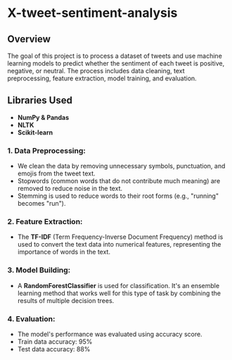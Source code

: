 # X-tweet-sentiment-analysis
## Overview
The goal of this project is to process a dataset of tweets and use machine learning models to predict whether the sentiment of each tweet is positive, negative, or neutral. The process includes data cleaning, text preprocessing, feature extraction, model training, and evaluation.
## Libraries Used
- **NumPy & Pandas**
- **NLTK**
- **Scikit-learn**

### 1. Data Preprocessing:
- We clean the data by removing unnecessary symbols, punctuation, and emojis from the tweet text.
- Stopwords (common words that do not contribute much meaning) are removed to reduce noise in the text.
- Stemming is used to reduce words to their root forms (e.g., "running" becomes "run").

### 2. Feature Extraction:
- The **TF-IDF** (Term Frequency-Inverse Document Frequency) method is used to convert the text data into numerical features, representing the importance of words in the text.

### 3. Model Building:
- A **RandomForestClassifier** is used for classification. It's an ensemble learning method that works well for this type of task by combining the results of multiple decision trees.

### 4. Evaluation:
- The model's performance was evaluated using accuracy score.
- Train data accuracy: 95%
- Test data accuracy: 88%
